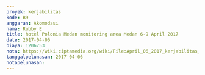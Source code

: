 ```yaml
---
proyek: kerjabilitas
kode: B9
anggaran: Akomodasi
nama: Rubby E
title: hotel Polonia Medan monitoring area Medan 6-9 April 2017
date: 2017-04-06
biaya: 1206753
nota: https://wiki.ciptamedia.org/wiki/File:April_06_2017_kerjabilitas_B9_hotel_monitoring_medan_rubby.JPG
tanggalpelunasan: 2017-04-06
notapelunasan:
---
```

